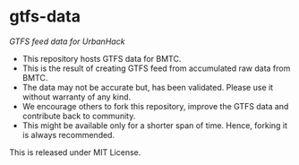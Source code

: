 # gtfs-data
*GTFS feed data for UrbanHack*

* This repository hosts GTFS data for BMTC.
* This is the result of creating GTFS feed from accumulated raw data from BMTC.
* The data may not be accurate but, has been validated. Please use it without warranty of any kind.
* We encourage others to fork this repository, improve the GTFS data and contribute back to community.
* This might be available only for a shorter span of time. Hence, forking it is always recommended.

This is released under MIT License.

